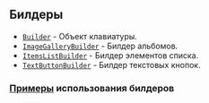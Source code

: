 ## Билдеры

- [`Builder`](builders/builder.md) - Объект клавиатуры.
- [`ImageGalleryBuilder`](builders/image-gallery-builder.md) - Билдер альбомов.
- [`ItemsListBuilder`](builders/items-list-builder.md) - Билдер элементов списка.
- [`TextButtonBuilder`](builders/text-button-builder.md) - Билдер текстовых кнопок.

### [Примеры](https://github.com/K1rL3s/aliceio/blob/examples/examples/builders.py) использования билдеров
